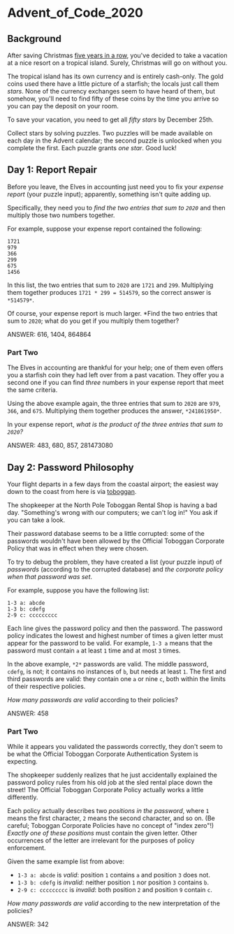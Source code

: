 # Advent_of_Code_2020

## Background

After saving Christmas [five years in a row](https://adventofcode.com/events), you've decided to take a vacation at a nice resort on a tropical island. Surely, Christmas will go on without you.

The tropical island has its own currency and is entirely cash-only. The gold coins used there have a little picture of a starfish; the locals just call them *stars*. None of the currency exchanges seem to have heard of them, but somehow, you'll need to find fifty of these coins by the time you arrive so you can pay the deposit on your room.

To save your vacation, you need to get all *fifty stars* by December 25th.

Collect stars by solving puzzles. Two puzzles will be made available on each day in the Advent calendar; the second puzzle is unlocked when you complete the first. Each puzzle grants *one star*. Good luck!

## Day 1: Report Repair

Before you leave, the Elves in accounting just need you to fix your *expense report* (your puzzle input); apparently, something isn't quite adding up.

Specifically, they need you to *find the two entries that sum to `2020`* and then multiply those two numbers together.

For example, suppose your expense report contained the following:

```
1721
979
366
299
675
1456
```

In this list, the two entries that sum to `2020` are `1721` and `299`. Multiplying them together produces `1721 * 299 = 514579`, so the correct answer is `*514579*`.

Of course, your expense report is much larger. *Find the two entries that sum to `2020`; what do you get if you multiply them together?

ANSWER: 616, 1404, 864864

### Part Two

The Elves in accounting are thankful for your help; one of them even offers you a starfish coin they had left over from a past vacation. They offer you a second one if you can find *three* numbers in your expense report that meet the same criteria.

Using the above example again, the three entries that sum to `2020` are `979`, `366`, and `675`. Multiplying them together produces the answer, `*241861950*`.

In your expense report, *what is the product of the three entries that sum to `2020`?*

ANSWER: 483, 680, 857, 281473080

## Day 2: Password Philosophy

Your flight departs in a few days from the coastal airport; the easiest way down to the coast from here is via [toboggan](https://en.wikipedia.org/wiki/Toboggan).

The shopkeeper at the North Pole Toboggan Rental Shop is having a bad day. "Something's wrong with our computers; we can't log in!" You ask if you can take a look.

Their password database seems to be a little corrupted: some of the passwords wouldn't have been allowed by the Official Toboggan Corporate Policy that was in effect when they were chosen.

To try to debug the problem, they have created a list (your puzzle input) of *passwords* (according to the corrupted database) and *the corporate policy when that password was set*.

For example, suppose you have the following list:

```
1-3 a: abcde
1-3 b: cdefg
2-9 c: ccccccccc
```

Each line gives the password policy and then the password. The password policy indicates the lowest and highest number of times a given letter must appear for the password to be valid. For example, `1-3 a` means that the password must contain `a` at least `1` time and at most `3` times.

In the above example, `*2*` passwords are valid. The middle password, `cdefg`, is not; it contains no instances of `b`, but needs at least `1`. The first and third passwords are valid: they contain one `a` or nine `c`, both within the limits of their respective policies.

*How many passwords are valid* according to their policies?

ANSWER: 458

### Part Two

While it appears you validated the passwords correctly, they don't seem to be what the Official Toboggan Corporate Authentication System is expecting.

The shopkeeper suddenly realizes that he just accidentally explained the password policy rules from his old job at the sled rental place down the street! The Official Toboggan Corporate Policy actually works a little differently.

Each policy actually describes two *positions in the password*, where `1` means the first character, `2` means the second character, and so on. (Be careful; Toboggan Corporate Policies have no concept of "index zero"!) *Exactly one of these positions* must contain the given letter. Other occurrences of the letter are irrelevant for the purposes of policy enforcement.

Given the same example list from above:

- `1-3 a: abcde` is *valid*: position `1` contains `a` and position `3` does not.
- `1-3 b: cdefg` is *invalid*: neither position `1` nor position `3` contains `b`.
- `2-9 c: ccccccccc` is *invalid*: both position `2` and position `9` contain `c`.

*How many passwords are valid* according to the new interpretation of the policies?

ANSWER: 342